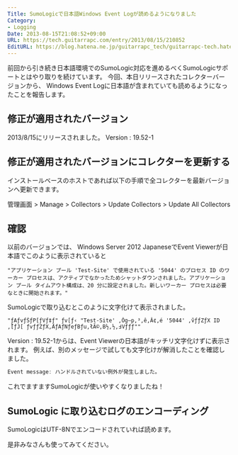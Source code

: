 ```yaml
---
Title: SumoLogicで日本語Windows Event Logが読めるようになりました
Category:
- Logging
Date: 2013-08-15T21:08:52+09:00
URL: https://tech.guitarrapc.com/entry/2013/08/15/210852
EditURL: https://blog.hatena.ne.jp/guitarrapc_tech/guitarrapc-tech.hatenablog.com/atom/entry/6802418398340959975
---
```


<!--
Date: 2013-08-15T21:08:52+09:00
URL: https://tech.guitarrapc.com/entry/2013/08/15/210852
-->

前回から引き続き日本語環境でのSumoLogic対応を進めるべくSumoLogicサポートとはやり取りを続けています。
今回、本日リリースされたコレクターバージョンから、 Windows Event Logに日本語が含まれていても読めるようになったことを報告します。

## 修正が適用されたバージョン

2013/8/15にリリースされました。
Version : 19.52-1


## 修正が適用されたバージョンにコレクターを更新する

インストールベースのホストであれば以下の手順で全コレクターを最新バージョンへ更新できます。

管理画面 > Manage > Collectors > Update Collectors > Update All Collectors

## 確認

以前のバージョンでは、 Windows Server 2012 JapaneseでEvent Viewerが日本語でこのように表示されていると

```
"アプリケーション プール 'Test-Site' で使用されている '5044' のプロセス ID のワーカー プロセスは、アクティブでなかったためシャットダウンされました。アプリケーション プール タイムアウト構成は、20 分に設定されました。新しいワーカー プロセスは必要なときに開始されます。"
```


SumoLogicで取り込むとこのように文字化けて表示されました。

```
"ƒAƒvƒŠƒP[ƒVƒ‡ƒ" ƒv[ƒ‹ "Test-Site' ‚Ŏg—p‚³‚ê‚Ă¢‚é '5044' ‚̃vƒƒZƒX ID ‚̃[ƒJ[ ƒvƒƒZƒX‚́AƒAƒNƒeƒBƒu‚łȂ©‚B½‚½‚߃Vƒƒƒ""
```


Version : 19.52-1からは、Event Viewerの日本語がキッチリ文字化けずに表示されます。
例えば、別のメッセージで試しても文字化けが解消したことを確認しました。

```ps1
Event message: ハンドルされていない例外が発生しました。
```


これでますますSumoLogicが使いやすくなりましたね！

## SumoLogic に取り込むログのエンコーディング

SumoLogicはUTF-8Nでエンコードされていれば読めます。


是非みなさんも使ってみてください。
